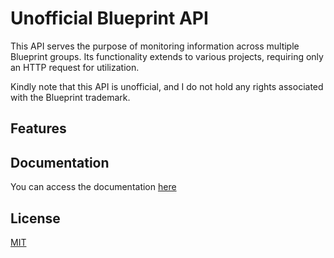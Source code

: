 # Unofficial Blueprint API

This API serves the purpose of monitoring information across multiple Blueprint groups. Its functionality extends to various projects, requiring only an HTTP request for utilization.

Kindly note that this API is unofficial, and I do not hold any rights associated with the Blueprint trademark.

## Features


## Documentation
You can access the documentation [here](https://pip.pypa.io/en/stable/)

## License

[MIT](https://choosealicense.com/licenses/mit/)